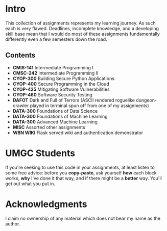 # Intro
This collection of assignments represents my learning journey. As such each is very flawed. Deadlines, incomplete knowledge, and a developing skill base mean that I would do most of these assignments fundamentally differently even a few semesters down the road. 

## Contents
 - **CMIS-141** Intermediate Programming I
 - **CMSC-242** Intermediate Programming II
 - **CYOP-300** Building Secure Python Applications
 - **CYOP-400** Secure Programming in the Cloud
 - **CYOP-425** Mitigating Software Vulnerabilities
 - **CYOP-460** Software Security Testing
 - **DAFOT** Dark and Full of Terrors (ASCII rendered roguelike dungeon-crawler played in terminal spun off from one of my assignments)
 - **DATA-300** Foundations of Data Science
 - **DATA-300** Foundations of Machine Learning
 - **DATA-300** Advanced Machine Learning
 - **MISC** Assorted other assignments
 - **WBN WIKI** Flask served wiki and authentication demonstrator

# UMGC Students
If you're seeking to use this code in your assignments, at least listen to some free advice: before you **copy-paste**, ask yourself **how** each block works, **why** I've done it that way, and if there might be a **better** way. You'll get out what you put in.

# Acknowledgments
I claim no ownership of any material which does not bear my name as the author.
